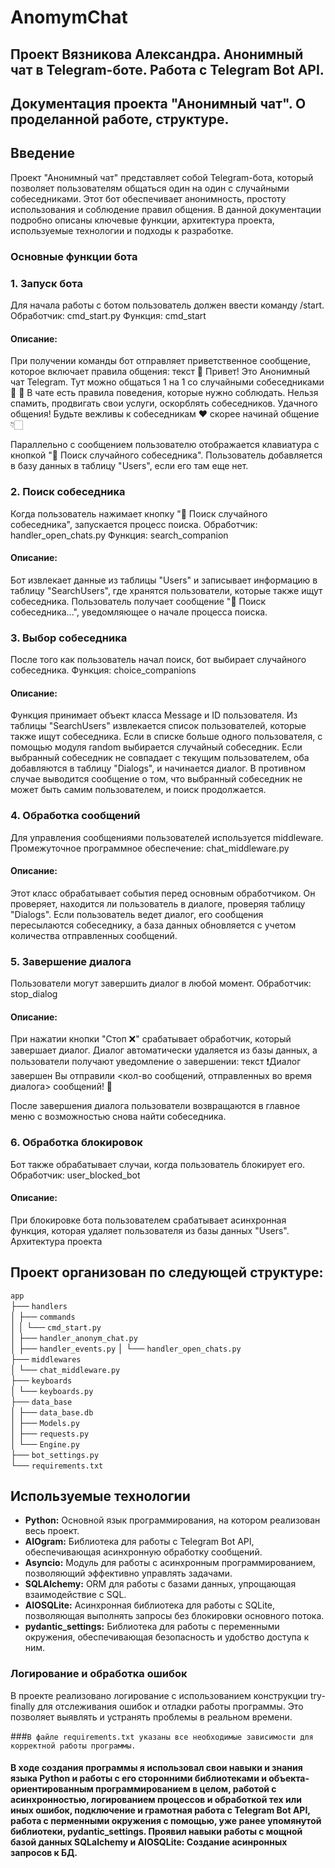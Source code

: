 # AnomymChat
## Проект Вязникова Александра. Анонимный чат в Telegram-боте. Работа с Telegram Bot API.
## Документация проекта "Анонимный чат". О проделанной работе, структуре.

## Введение
Проект "Анонимный чат" представляет собой Telegram-бота, который позволяет пользователям общаться один на один с случайными собеседниками. Этот бот обеспечивает анонимность, простоту использования и соблюдение правил общения. В данной документации подробно описаны ключевые функции, архитектура проекта, используемые технологии и подходы к разработке.
### Основные функции бота
### 1. Запуск бота
Для начала работы с ботом пользователь должен ввести команду /start.
Обработчик: cmd_start.py
Функция: cmd_start
#### Описание:
При получении команды бот отправляет приветственное сообщение, которое включает правила общения:
текст
👋 Привет! Это Анонимный чат Telegram.
Тут можно общаться 1 на 1 со случайными собеседниками 💬
📖 В чате есть правила поведения, которые нужно соблюдать.
Нельзя спамить, продвигать свои услуги, оскорблять собеседников.
Удачного общения! Будьте вежливы к собеседникам ❤️
скорее начинай общение 👇🏻

Параллельно с сообщением пользователю отображается клавиатура с кнопкой "🚀 Поиск случайного собеседника".
Пользователь добавляется в базу данных в таблицу "Users", если его там еще нет.
### 2. Поиск собеседника
Когда пользователь нажимает кнопку "🚀 Поиск случайного собеседника", запускается процесс поиска.
Обработчик: handler_open_chats.py
Функция: search_companion
#### Описание:
Бот извлекает данные из таблицы "Users" и записывает информацию в таблицу "SearchUsers", где хранятся пользователи, которые также ищут собеседника.
Пользователь получает сообщение "🔎 Поиск собеседника...", уведомляющее о начале процесса поиска.
### 3. Выбор собеседника
После того как пользователь начал поиск, бот выбирает случайного собеседника.
Функция: choice_companions
#### Описание:
Функция принимает объект класса Message и ID пользователя.
Из таблицы "SearchUsers" извлекается список пользователей, которые также ищут собеседника.
Если в списке больше одного пользователя, с помощью модуля random выбирается случайный собеседник.
Если выбранный собеседник не совпадает с текущим пользователем, оба добавляются в таблицу "Dialogs", и начинается диалог.
В противном случае выводится сообщение о том, что выбранный собеседник не может быть самим пользователем, и поиск продолжается.
### 4. Обработка сообщений
Для управления сообщениями пользователей используется middleware.
Промежуточное программное обеспечение: chat_middleware.py
#### Описание:
Этот класс обрабатывает события перед основным обработчиком.
Он проверяет, находится ли пользователь в диалоге, проверяя таблицу "Dialogs".
Если пользователь ведет диалог, его сообщения пересылаются собеседнику, а база данных обновляется с учетом количества отправленных сообщений.
### 5. Завершение диалога
Пользователи могут завершить диалог в любой момент.
Обработчик: stop_dialog
#### Описание:
При нажатии кнопки "Стоп ❌" срабатывает обработчик, который завершает диалог.
Диалог автоматически удаляется из базы данных, а пользователи получают уведомление о завершении:
текст
❗️Диалог завершен
Вы отправили <кол-во сообщений, отправленных во время диалога> сообщений! 💬

После завершения диалога пользователи возвращаются в главное меню с возможностью снова найти собеседника.
### 6. Обработка блокировок
Бот также обрабатывает случаи, когда пользователь блокирует его.
Обработчик: user_blocked_bot
#### Описание:
При блокировке бота пользователем срабатывает асинхронная функция, которая удаляет пользователя из базы данных "Users".
Архитектура проекта
## Проект организован по следующей структуре:

`app`  
├── `handlers`  
│   ├── `commands`  
│   │   └── `cmd_start.py`  
│   ├── `handler_anonym_chat.py`  
│   ├── `handler_events.py` 
│   └── `handler_open_chats.py`  
├── `middlewares`  
│   └── `chat_middleware.py`  
├── `keyboards`  
│   └── `keyboards.py`  
├── `data_base`  
│   ├── `data_base.db`  
│   ├── `Models.py`  
│   ├── `requests.py`  
│   └── `Engine.py`  
├── `bot_settings.py`  
└── `requirements.txt`  

## Используемые технологии
- __Python:__ Основной язык программирования, на котором реализован весь проект.  
- __AIOgram:__ Библиотека для работы с Telegram Bot API, обеспечивающая асинхронную обработку сообщений.  
- __Asyncio:__ Модуль для работы с асинхронным программированием, позволяющий эффективно управлять задачами.  
- __SQLAlchemy:__ ORM для работы с базами данных, упрощающая взаимодействие с SQL.  
- __AIOSQLite:__ Асинхронная библиотека для работы с SQLite, позволяющая выполнять запросы без блокировки основного потока.  
- __pydantic_settings:__ Библиотека для работы с переменными окружения, обеспечивающая безопасность и удобство доступа к ним.  
### Логирование и обработка ошибок
В проекте реализовано логирование с использованием конструкции try-finally для отслеживания ошибок и отладки работы программы. Это позволяет выявлять и устранять проблемы в реальном времени.

###`В файле requirements.txt указаны все необходимые зависимости для корректной работы программы.`

#### В ходе создания программы я использовал свои навыки и знания языка Python и работы с его сторонними библиотеками и объекта-ориентированным программированием в целом, работой с асинхронностью, логированием процессов и обработкой тех или иных ошибок, подключение и грамотная работа с Telegram Bot API, работа с перменными окружения с помощью, уже ранее упомянутой библиотеки, pydantic_settings. Проявил навыки работы с мощной базой данных SQLalchemy и AIOSQLite: Создание асинронных запросов к БД.
